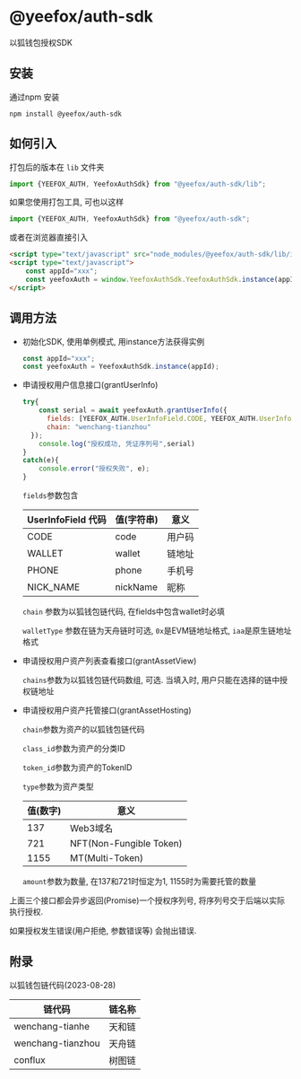 # @yeefox/auth-sdk
以狐钱包授权SDK

## 安装

通过npm 安装

`npm install @yeefox/auth-sdk`



## 如何引入

打包后的版本在 `lib` 文件夹

```javascript
import {YEEFOX_AUTH, YeefoxAuthSdk} from "@yeefox/auth-sdk/lib";
```

如果您使用打包工具, 可也以这样

```javascript
import {YEEFOX_AUTH, YeefoxAuthSdk} from "@yeefox/auth-sdk";
```

或者在浏览器直接引入

```html
<script type="text/javascript" src="node_modules/@yeefox/auth-sdk/lib/index.umd.js"></script>
<script type="text/javascript">
    const appId="xxx";
	const yeefoxAuth = window.YeefoxAuthSdk.YeefoxAuthSdk.instance(appId);
</script>
```



## 调用方法

- 初始化SDK, 使用单例模式, 用instance方法获得实例

  ```javascript
  const appId="xxx";
  const yeefoxAuth = YeefoxAuthSdk.instance(appId);
  ```

- 申请授权用户信息接口(grantUserInfo)

  ```javascript
  try{
      const serial = await yeefoxAuth.grantUserInfo({
  		fields: [YEEFOX_AUTH.UserInfoField.CODE, YEEFOX_AUTH.UserInfoField.WALLET, YEEFOX_AUTH.UserInfoField.PHONE],
  		chain: "wenchang-tianzhou"
  	});
      console.log("授权成功, 凭证序列号",serial)
  }
  catch(e){
      console.error("授权失败", e);
  }
  ```

  `fields`参数包含

  | UserInfoField 代码 | 值(字符串) | 意义   |
  | ------------------ |----------| ------ |
  | CODE               | code     | 用户码 |
  | WALLET             | wallet   | 链地址 |
  | PHONE              | phone    | 手机号 |
  | NICK_NAME          | nickName | 昵称   |

  `chain` 参数为以狐钱包链代码, 在fields中包含wallet时必填

  `walletType` 参数在链为天舟链时可选, `0x`是EVM链地址格式, `iaa`是原生链地址格式

- 申请授权用户资产列表查看接口(grantAssetView)

  `chains`参数为以狐钱包链代码数组, 可选. 当填入时, 用户只能在选择的链中授权链地址

- 申请授权用户资产托管接口(grantAssetHosting)

  `chain`参数为资产的以狐钱包链代码

  `class_id`参数为资产的分类ID

  `token_id`参数为资产的TokenID

  `type`参数为资产类型

  | 值(数字) | 意义                    |
  | -------- | ----------------------- |
  | 137      | Web3域名                |
  | 721      | NFT(Non-Fungible Token) |
  | 1155     | MT(Multi-Token)         |

  `amount`参数为数量, 在137和721时恒定为1, 1155时为需要托管的数量



上面三个接口都会异步返回(Promise<string>)一个授权序列号, 将序列号交于后端以实际执行授权.

如果授权发生错误(用户拒绝, 参数错误等) 会抛出错误.



## 附录

以狐钱包链代码(2023-08-28)

| 链代码            | 链名称 |
| ----------------- | ------ |
| wenchang-tianhe   | 天和链 |
| wenchang-tianzhou | 天舟链 |
| conflux           | 树图链 |

